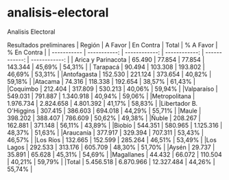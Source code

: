 # analisis-electoral
 Analisis Electoral

Resultados preliminares
| Región      | A Favor     | En Contra    | Total    | % A Favor  | % En Contra  |
| ----------- | -----------: | ------------: | ------------: | ------------: | ------------: |
| Arica y Parinacota | 65.490 | 77.854 | 77.854 | 143.344  | 45,69% | 54,31%  |
| Tarapacá    | 90.494  | 103.308  | 193.802  | 46,69%  | 53,31%  |
|Antofagasta | 152.530 | 221.124 | 373.654 | 40,82% | 59,18% |
|Atacama | 74.316 | 118.338 | 192.654 | 38,57% | 61,43% |
|Coquimbo | 212.404 | 317.809 | 530.213 | 40,06% | 59,94% |
|Valparaíso | 549.031 | 791.887 | 1.340.918 | 40,94% | 59,06% |
|Metropolitana | 1.976.734 | 2.824.658 | 4.801.392 | 41,17% | 58,83% |
|Libertador B. O'Higgins | 307.415 | 386.603 | 694.018 | 44,29% | 55,71% |
|Maule | 398.202 | 388.407 | 786.609 | 50,62% | 49,38% |
|Ñuble | 208.267 | 162.881 | 371.148 | 56,11% | 43,89% |
|Biobío | 544.351 | 580.965 | 1.125.316 | 48,37% | 51,63% |
|Araucanía | 377.917 | 329.394 | 707.311 | 53,43% | 46,57% |
|Los Ríos | 132.665 | 152.599 | 285.264 | 46,51% | 53,49% |
|Los Lagos | 292.533 | 313.176 | 605.709 | 48,30% | 51,70% |
|Aysén | 29.737 | 35.891 | 65.628 | 45,31% | 54,69% |
|Magallanes | 44.432 | 66.072 | 110.504 | 40,21% | 59,79% |
|Total | 5.456.518 | 6.870.966 | 12.327.484 | 44,26% | 55,74% |

